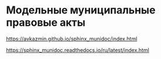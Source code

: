 # Модельные муниципальные правовые акты


https://avkazmin.github.io/sphinx_munidoc/index.html


https://sphinx_munidoc.readthedocs.io/ru/latest/index.html
